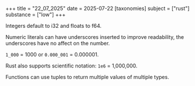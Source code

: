 +++
title = "22_07_2025"
date = 2025-07-22
[taxonomies]
subject = ["rust"]
substance = ["low"]
+++

Integers default to i32 and floats to f64.

Numeric literals can have underscores inserted to improve readability, the underscores have no affect on the number.

`1_000` = 1000 or `0.000_001` = 0.000001.

Rust also supports scientific notation: `1e6` = 1,000,000.

Functions can use tuples to return multiple values of multiple types.
